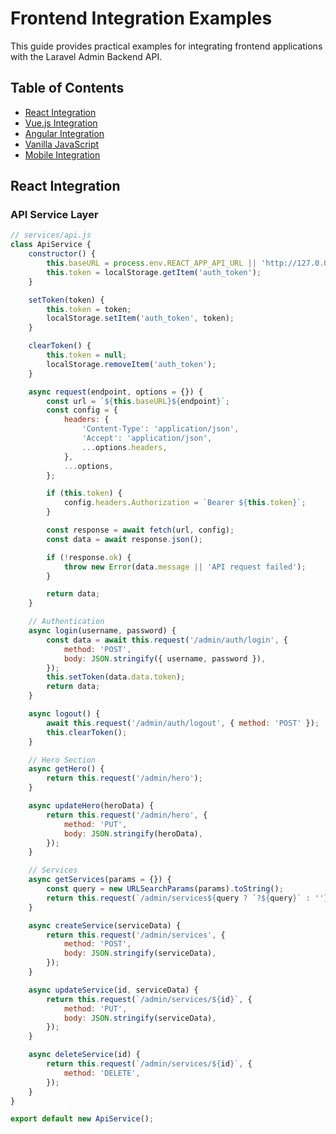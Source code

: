 # Frontend Integration Examples

This guide provides practical examples for integrating frontend applications with the Laravel Admin Backend API.

## Table of Contents

- [React Integration](#react-integration)
- [Vue.js Integration](#vuejs-integration)
- [Angular Integration](#angular-integration)
- [Vanilla JavaScript](#vanilla-javascript)
- [Mobile Integration](#mobile-integration)

## React Integration

### API Service Layer

```jsx
// services/api.js
class ApiService {
    constructor() {
        this.baseURL = process.env.REACT_APP_API_URL || 'http://127.0.0.1:8000/api';
        this.token = localStorage.getItem('auth_token');
    }

    setToken(token) {
        this.token = token;
        localStorage.setItem('auth_token', token);
    }

    clearToken() {
        this.token = null;
        localStorage.removeItem('auth_token');
    }

    async request(endpoint, options = {}) {
        const url = `${this.baseURL}${endpoint}`;
        const config = {
            headers: {
                'Content-Type': 'application/json',
                'Accept': 'application/json',
                ...options.headers,
            },
            ...options,
        };

        if (this.token) {
            config.headers.Authorization = `Bearer ${this.token}`;
        }

        const response = await fetch(url, config);
        const data = await response.json();

        if (!response.ok) {
            throw new Error(data.message || 'API request failed');
        }

        return data;
    }

    // Authentication
    async login(username, password) {
        const data = await this.request('/admin/auth/login', {
            method: 'POST',
            body: JSON.stringify({ username, password }),
        });
        this.setToken(data.data.token);
        return data;
    }

    async logout() {
        await this.request('/admin/auth/logout', { method: 'POST' });
        this.clearToken();
    }

    // Hero Section
    async getHero() {
        return this.request('/admin/hero');
    }

    async updateHero(heroData) {
        return this.request('/admin/hero', {
            method: 'PUT',
            body: JSON.stringify(heroData),
        });
    }

    // Services
    async getServices(params = {}) {
        const query = new URLSearchParams(params).toString();
        return this.request(`/admin/services${query ? `?${query}` : ''}`);
    }

    async createService(serviceData) {
        return this.request('/admin/services', {
            method: 'POST',
            body: JSON.stringify(serviceData),
        });
    }

    async updateService(id, serviceData) {
        return this.request(`/admin/services/${id}`, {
            method: 'PUT',
            body: JSON.stringify(serviceData),
        });
    }

    async deleteService(id) {
        return this.request(`/admin/services/${id}`, {
            method: 'DELETE',
        });
    }
}

export default new ApiService();
```
